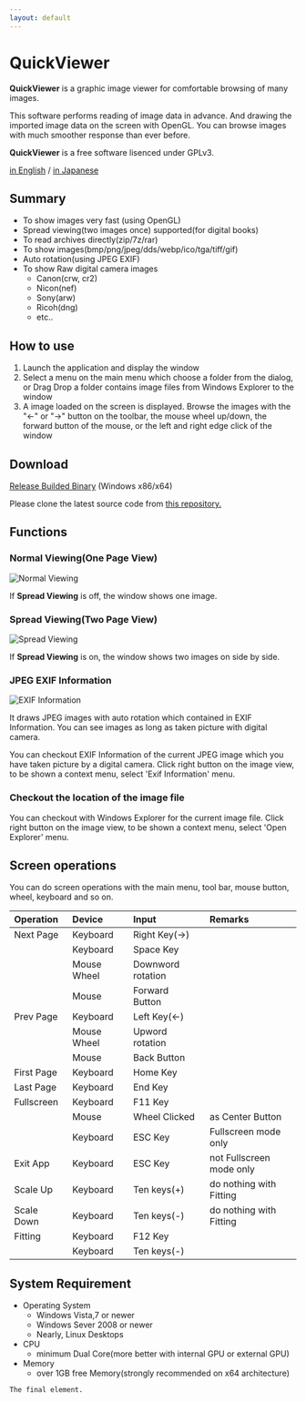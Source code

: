 ```yaml
---
layout: default
---
```


# [](#header-1)QuickViewer

**QuickViewer** is a graphic image viewer for comfortable browsing of many images.

This software performs reading of image data in advance.
And drawing the imported image data on the screen with OpenGL.
You can browse images with much smoother response than ever before.

**QuickViewer** is a free software lisenced under GPLv3.

[in English](https://kanryu.github.io/quickviewer/) / [in Japanese](https://kanryu.github.io/quickviewer/index-ja)

## Summary

 - To show images very fast (using OpenGL)
 - Spread viewing(two images once) supported(for digital books)
 - To read archives directly(zip/7z/rar)
 - To show images(bmp/png/jpeg/dds/webp/ico/tga/tiff/gif)
 - Auto rotation(using JPEG EXIF)
 - To show Raw digital camera images
   - Canon(crw, cr2)
   - Nicon(nef)
   - Sony(arw)
   - Ricoh(dng)
   - etc..


## How to use

1. Launch the application and display the window
1. Select a menu on the main menu which choose a folder from the dialog, or Drag Drop a folder contains image files from Windows Explorer to the window
1. A image loaded on the screen is displayed. Browse the images with the "←" or "→" button on the toolbar, the mouse wheel up/down, the forward button of the mouse, or the left and right edge click of the window

## Download

[Release Builded Binary](https://github.com/kanryu/quickviewer/releases) (Windows x86/x64)

Please clone the latest source code from [this repository.](https://github.com/kanryu/quickviewer)

## Functions

### Normal Viewing(One Page View)

![Normal Viewing](https://github.com/kanryu/quickviewer/wiki/images/singleview.jpg)

If **Spread Viewing** is off, the window shows one image.


### Spread Viewing(Two Page View)


![Spread Viewing](https://github.com/kanryu/quickviewer/wiki/images/dualview.jpg)

If **Spread Viewing** is on, the window shows two images on side by side.

### JPEG EXIF Information

![EXIF Information](https://github.com/kanryu/quickviewer/wiki/images/exifdialog.jpg)

It draws JPEG images with auto rotation which contained in EXIF Information.
You can see images as long as taken picture with digital camera.

You can checkout EXIF Information of the current JPEG image which you have taken picture by a digital camera.
Click right button on the image view, to be shown a context menu, select 'Exif Information' menu.

### Checkout the location of the image file

You can checkout with Windows Explorer for the current image file.
Click right button on the image view, to be shown a context menu, select 'Open Explorer' menu.


## Screen operations

You can do screen operations with the main menu, tool bar, mouse button, wheel, keyboard and so on.

| Operation    | Device | Input   | Remarks |
|:-------------|:-------|:--------|:--------|
| Next Page | Keyboard | Right Key(→) | |
|           | Keyboard | Space Key | |
|           | Mouse Wheel | Downword rotation | |
|           | Mouse | Forward Button   | |
| Prev Page | Keyboard | Left Key(←) | |
|           | Mouse Wheel | Upword rotation | |
|           | Mouse | Back Button | |
| First Page | Keyboard | Home Key | |
| Last Page | Keyboard | End Key | |
| Fullscreen | Keyboard | F11 Key | |
|           | Mouse | Wheel Clicked | as Center Button |
|           | Keyboard | ESC Key | Fullscreen mode only |
| Exit App  | Keyboard | ESC Key | not Fullscreen mode only |
| Scale Up  | Keyboard | Ten keys(+) | do nothing with Fitting |
| Scale Down | Keyboard | Ten keys(-) | do nothing with Fitting |
| Fitting | Keyboard | F12 Key |  |
|         | Keyboard | Ten keys(-) | |

## System Requirement

- Operating System
    - Windows Vista,7 or newer
    - Windows Sever 2008 or newer
    - Nearly, Linux Desktops
- CPU
    - minimum Dual Core(more better with internal GPU or external GPU)
- Memory
    - over 1GB free Memory(strongly recommended on x64 architecture)

```
The final element.
```
